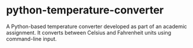 # python-temperature-converter
A Python-based temperature converter developed as part of an academic assignment. It converts between Celsius and Fahrenheit units using command-line input.
